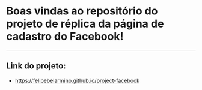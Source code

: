 # Boas vindas ao repositório do projeto de réplica da página de cadastro do Facebook!

---

## Link do projeto:
  * https://felipebelarmino.github.io/project-facebook
